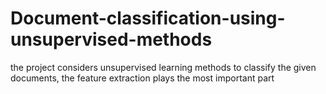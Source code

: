 # Document-classification-using-unsupervised-methods
the project considers unsupervised learning methods to classify the given documents, the feature extraction plays the most important part
